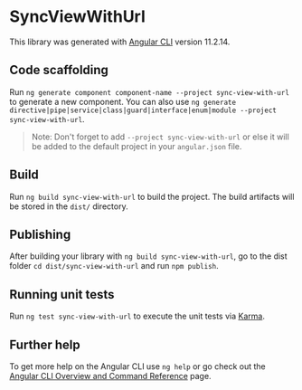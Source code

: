 # SyncViewWithUrl

This library was generated with [Angular CLI](https://github.com/angular/angular-cli) version 11.2.14.

## Code scaffolding

Run `ng generate component component-name --project sync-view-with-url` to generate a new component. You can also use `ng generate directive|pipe|service|class|guard|interface|enum|module --project sync-view-with-url`.
> Note: Don't forget to add `--project sync-view-with-url` or else it will be added to the default project in your `angular.json` file. 

## Build

Run `ng build sync-view-with-url` to build the project. The build artifacts will be stored in the `dist/` directory.

## Publishing

After building your library with `ng build sync-view-with-url`, go to the dist folder `cd dist/sync-view-with-url` and run `npm publish`.

## Running unit tests

Run `ng test sync-view-with-url` to execute the unit tests via [Karma](https://karma-runner.github.io).

## Further help

To get more help on the Angular CLI use `ng help` or go check out the [Angular CLI Overview and Command Reference](https://angular.io/cli) page.
